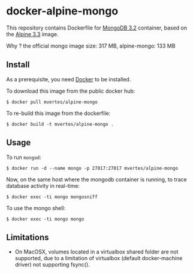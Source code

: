 # docker-alpine-mongo

This repository contains Dockerfile for [MongoDB 3.2](https://www.mongodb.org)
container, based on the [Alpine 3.3](https://hub.docker.com/_/alpine/) image.

Why ? the official mongo image size: 317 MB, alpine-mongo: 133 MB

## Install

As a prerequisite, you need [Docker](https://docker.com) to be installed.

To download this image from the public docker hub:

	$ docker pull mvertes/alpine-mongo

To re-build this image from the dockerfile:

	$ docker build -t mvertes/alpine-mongo .

## Usage

To run `mongod`:

	$ docker run -d --name mongo -p 27017:27017 mvertes/alpine-mongo

Now, on the same host where the mongodb container is running, to trace
database activity in real-time:

	$ docker exec -ti mongo mongosniff

To use the mongo shell:

	$ docker exec -ti mongo mongo

## Limitations

- On MacOSX, volumes located in a virtualbox shared folder are not
  supported, due to a limitation of virtualbox (default docker-machine
  driver) not supporting fsync().
